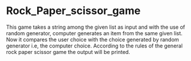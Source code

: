# Rock_Paper_scissor_game
This game takes a string among the given list as input and with the use of random generator, computer generates an item from the same given list.
Now it compares the user choice with the choice generated by random generator i.e, the computer choice.
According to the rules of the general rock paper scissor game the output will be printed.
